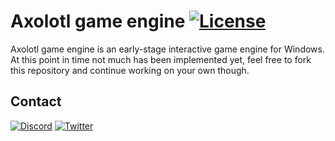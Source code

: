 # Axolotl game engine [![License](https://img.shields.io/github/license/AceKiron/axolotl-game-engine)](https://github.com/AceKiron/axolotl-game-engine/blob/master/LICENSE)

Axolotl game engine is an early-stage interactive game engine for Windows. At this point in time not much has been implemented yet, feel free to fork this repository and continue working on your own though.

## Contact
[![Discord](https://img.shields.io/badge/Discord_server-darkblue)](https://discord.gg/JUnNZJkE7g)
[![Twitter](https://img.shields.io/badge/Main_developer's_Twitter-blue)](https://twitter.com/thecherno)